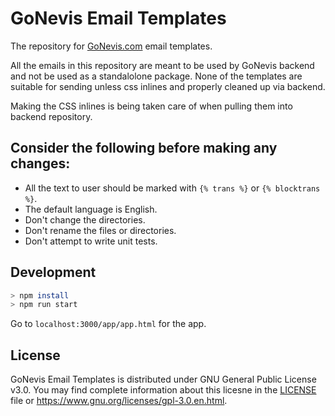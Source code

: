 # GoNevis Email Templates

The repository for [GoNevis.com](https://www.gonevis.com) email templates.

All the emails in this repository are meant to be used by GoNevis backend and not be used as a standalolone package. 
None of the templates are suitable for sending unless css inlines and properly cleaned up via backend.

Making the CSS inlines is being taken care of when pulling them into backend repository.

## Consider the following before making any changes:

* All the text to user should be marked with `{% trans %}` or `{% blocktrans %}`.
* The default language is English.
* Don't change the directories.
* Don't rename the files or directories.
* Don't attempt to write unit tests.

## Development

```bash
> npm install
> npm run start
```

Go to `localhost:3000/app/app.html` for the app.

## License

GoNevis Email Templates is distributed under GNU General Public License v3.0.
You may find complete information about this licesne in the [LICENSE](LICENSE) file or https://www.gnu.org/licenses/gpl-3.0.en.html.

